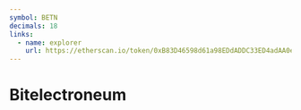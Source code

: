 ```yaml
---
symbol: BETN
decimals: 18
links:
  - name: explorer
    url: https://etherscan.io/token/0xB83D46598d61a98EDdADDC33ED4adAA0eD496907
---
```


# Bitelectroneum
